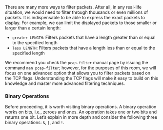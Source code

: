 There are many more ways to filter packets. After all, in any real-life situation, we would need to filter through thousands or even millions of packets. It is indispensable to be able to express the exact packets to display. For example, we can limit the displayed packets to those smaller or larger than a certain length:

- `greater LENGTH`: Filters packets that have a length greater than or equal to the specified length
- `less LENGTH`: Filters packets that have a length less than or equal to the specified length

We recommend you check the `pcap-filter` manual page by issuing the command `man pcap-filter`; however, for the purposes of this room, we will focus on one advanced option that allows you to filter packets based on the TCP flags. Understanding the TCP flags will make it easy to build on this knowledge and master more advanced filtering techniques.

### Binary Operations

Before proceeding, it is worth visiting binary operations. A binary operation works on bits, i.e., zeroes and ones. An operation takes one or two bits and returns one bit. Let’s explain in more depth and consider the following three binary operations: `&`, `|`, and `!`.